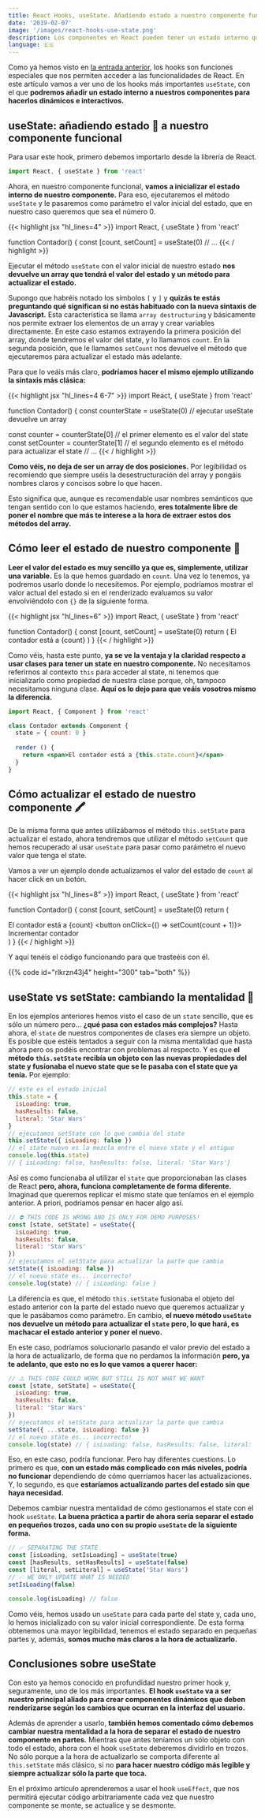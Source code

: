 ```yaml
---
title: React Hooks, useState. Añadiendo estado a nuestro componente funcional - II
date: '2019-02-07'
image: '/images/react-hooks-use-state.png'
description: Los componentes en React pueden tener un estado interno que determina cómo se debe renderizar. Con los hooks podremos crear componentes dinámicos e interactivos muy fácilmente.
language: 🇪🇸
---
```


Como ya hemos visto en [la entrada anterior](http://midudev/react-hooks-introduccion-saca-todo-el-potencial-sin-class/), los hooks son funciones especiales que nos permiten acceder a las funcionalidades de React. En este artículo vamos a ver uno de los hooks más importantes `useState`, con el que **podremos añadir un estado interno a nuestros componentes para hacerlos dinámicos e interactivos.**

## useState: añadiendo estado 🔁 a nuestro componente funcional

Para usar este hook, primero debemos importarlo desde la librería de React.

```jsx
import React, { useState } from 'react'
```

Ahora, en nuestro componente funcional, **vamos a inicializar el estado interno de nuestro componente.** Para eso, ejecutaremos el método `useState` y le pasaremos como parámetro el valor inicial del estado, que en nuestro caso queremos que sea el número 0.

{{< highlight jsx "hl_lines=4" >}}
import React, { useState } from 'react'

function Contador() {
  const [count, setCount] = useState(0)
  // ...
{{< / highlight >}}

Ejecutar el método `useState` con el valor inicial de nuestro estado **nos devuelve un array que tendrá el valor del estado y un método para actualizar el estado.**

Supongo que habréis notado los símbolos `[` y `]` y **quizás te estás preguntando qué significan si no estás habituado con la nueva sintaxis de Javascript.** Esta característica se llama `array destructuring` y básicamente nos permite extraer los elementos de un array y crear variables directamente. En este caso estamos extrayendo la primera posición del array, donde tendremos el valor del state, y lo llamamos `count`. En la segunda posición, que le llamamos `setCount` nos devuelve el método que ejecutaremos para actualizar el estado más adelante.

Para que lo veáis más claro, **podríamos hacer el mismo ejemplo utilizando la sintaxis más clásica:**

{{< highlight jsx "hl_lines=4 6-7" >}}
import React, { useState } from 'react'

function Contador() {
  const counterState = useState(0) // ejecutar useState devuelve un array

  const counter = counterState[0] // el primer elemento es el valor del state
  const setCounter = counterState[1] // el segundo elemento es el método para actualizar el state
  // ...
{{< / highlight >}}

**Como véis, no deja de ser un array de dos posiciones.** Por legibilidad os recomiendo que siempre uséis la desestructuración del array y pongáis nombres claros y concisos sobre lo que hacen.

Esto significa que, aunque es recomendable usar nombres semánticos que tengan sentido con lo que estamos haciendo, **eres totalmente libre de poner el nombre que más te interese a la hora de extraer estos dos métodos del array.**

## Cómo leer el estado de nuestro componente 👀

**Leer el valor del estado es muy sencillo ya que es, simplemente, utilizar una variable.** Es la que hemos guardado en `count`. Una vez lo tenemos, ya podremos usarlo donde lo necesitemos. Por ejemplo, podríamos mostrar el valor actual del estado si en el renderizado evaluamos su valor envolviéndolo con `{}` de la siguiente forma.

{{< highlight jsx "hl_lines=6" >}}
import React, { useState } from 'react'

function Contador() {
  const [count, setCount] = useState(0)
  return (
    <span>El contador está a {count}</span> 
  )
}
{{< / highlight >}}

Como véis, hasta este punto, **ya se ve la ventaja y la claridad respecto a usar clases para tener un state en nuestro componente.** No necesitamos referirnos al contexto `this` para acceder al state, ni tenemos que inicializarlo como propiedad de nuestra clase porque, oh, tampoco necesitamos ninguna clase. **Aquí os lo dejo para que veáis vosotros mismo la diferencia.**

```jsx
import React, { Component } from 'react'

class Contador extends Component {
  state = { count: 0 }
  
  render () {
    return <span>El contador está a {this.state.count}</span>
  }
}
```

## Cómo actualizar el estado de nuestro componente 🖍

De la misma forma que antes utilizábamos el método `this.setState` para actualizar el estado, ahora tendremos que utilizar el método `setCount` que hemos recuperado al usar `useState` para pasar como parámetro el nuevo valor que tenga el state. 

Vamos a ver un ejemplo donde actualizamos el valor del estado de `count` al hacer click en un botón.

{{< highlight jsx "hl_lines=8" >}}
import React, { useState } from 'react'

function Contador() {
  const [count, setCount] = useState(0)
  return (
    <div>
      <span>El contador está a {count}</span> 
      <button onClick={() => setCount(count + 1)}>
        Incrementar contador
      </button>
    </div>
  )
}
{{< / highlight >}}

Y aquí tenéis el código funcionando para que trasteéis con él.

{{% code id="rlkrzn43j4" height="300" tab="both" %}}

## useState vs setState: cambiando la mentalidad 🧠

En los ejemplos anteriores hemos visto el caso de un `state` sencillo, que es sólo un número pero... **¿qué pasa con estados más complejos?** Hasta ahora, el `state` de nuestros componentes de clases era siempre un objeto. Es posible que estéis tentados a seguir con la misma mentalidad que hasta ahora pero os podéis encontrar con problemas al respecto. Y es que **el método `this.setState` recibía un objeto con las nuevas propiedades del state y fusionaba el nuevo state que se le pasaba con el state que ya tenía.** Por ejemplo:

```javascript
// este es el estado inicial
this.state = {
  isLoading: true,
  hasResults: false,
  literal: 'Star Wars'
}
// ejecutamos setState con lo que cambia del state
this.setState({ isLoading: false }) 
// el state nuevo es la mezcla entre el nuevo state y el antiguo
console.log(this.state)
// { isLoading: false, hasResults: false, literal: 'Star Wars'}
```

Así es como funcionaba al utilizar el `state` que proporcionaban las clases de React **pero, ahora, funciona completamente de forma diferente.** Imaginad que queremos replicar el mismo state que teníamos en el ejemplo anterior. A priori, podríamos pensar en hacer algo así.

```javascript
// ⛔️ THIS CODE IS WRONG AND IS ONLY FOR DEMO PURPOSES!
const [state, setState] = useState({
  isLoading: true,
  hasResults: false,
  literal: 'Star Wars'
})
// ejecutamos el setState para actualizar la parte que cambia
setState({ isLoading: false })
// el nuevo state es... incorrecto!
console.log(state) // { isLoading: false }
```

La diferencia es que, el método `this.setState` fusionaba el objeto del estado anterior con la parte del estado nuevo que queremos actualizar y que le pasábamos como parámetro. En cambio, **el nuevo método `useState` nos devuelve un método para actualizar el `state` pero, lo que hará, es machacar el estado anterior y poner el nuevo.**

En este caso, podríamos solucionarlo pasando el valor previo del estado a la hora de actualizarlo, de forma que no perdamos la información **pero, ya te adelanto, que esto no es lo que vamos a querer hacer:**

```javascript
// ⚠️ THIS CODE COULD WORK BUT STILL IS NOT WHAT WE WANT
const [state, setState] = useState({
  isLoading: true,
  hasResults: false,
  literal: 'Star Wars'
})
// ejecutamos el setState para actualizar la parte que cambia
setState({ ...state, isLoading: false })
// el nuevo state es... incorrecto!
console.log(state) // { isLoading: false, hasResults: false, literal: 'Star Wars' }
```

Eso, en este caso, podría funcionar. Pero hay diferentes cuestions. Lo primero es que, **con un estado más complicado con más niveles, podría no funcionar** dependiendo de cómo querríamos hacer las actualizaciones. Y, lo segundo, es que **estaríamos actualizando partes del estado sin que haya necesidad.**

Debemos cambiar nuestra mentalidad de cómo gestionamos el state con el hook `useState`. **La buena práctica a partir de ahora sería separar el estado en pequeños trozos, cada uno con su propio `useState` de la siguiente forma.**

```javascript
// ✅ SEPARATING THE STATE
const [isLoading, setIsLoading] = useState(true)
const [hasResults, setHasResults] = useState(false)
const [literal, setLiteral] = useState('Star Wars')
// ✅ WE ONLY UPDATE WHAT IS NEEDED
setIsLoading(false)

console.log(isLoading) // false
```

Como véis, hemos usado un `useState` para cada parte del state y, cada uno, lo hemos inicializado con su valor inicial correspondiente. De esta forma obtenemos una mayor legibilidad, tenemos el estado separado en pequeñas partes y, además, **somos mucho más claros a la hora de actualizarlo.**

## Conclusiones sobre useState

Con esto ya hemos conocido en profundidad nuestro primer hook y, seguramente, uno de los más importantes. **El hook `useState` va a ser nuestro principal aliado para crear componentes dinámicos que deben renderizarse según los cambios que ocurran en la interfaz del usuario.**

Además de aprender a usarlo, **también hemos comentado cómo debemos cambiar nuestra mentalidad a la hora de separar el estado de nuestro componente en partes.** Mientras que antes teníamos un sólo objeto con todo el estado, ahora con el hook `useState` deberemos dividirlo en trozos. No sólo porque a la hora de actualizarlo se comporta diferente al `this.setState` más clásico, si no **para hacer nuestro código más legible y siempre actualizar sólo la parte que toca.**

En el próximo artículo aprenderemos a usar el hook `useEffect`, que nos permitirá ejecutar código arbitrariamente cada vez que nuestro componente se monte, se actualice y se desmonte.
